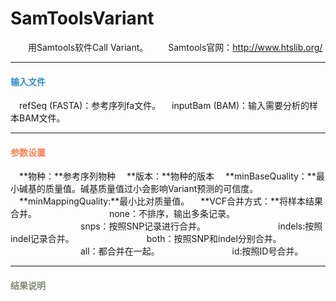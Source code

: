 # SamToolsVariant
　　用Samtools软件Call Variant。
　　Samtools官网：http://www.htslib.org/
***
#### **<i class="fa fa-dot-circle-o" aria-hidden="true" style="color:#3090C7"></i><span style="color:#3090C7"> 输入文件**
　refSeq (FASTA)：参考序列fa文件。
　inputBam (BAM)：输入需要分析的样本BAM文件。

***
#### **<i class="fa fa-cog" aria-hidden="true" style="color:#F88158"></i> <span style="color:#F88158">参数设置**
　**物种：**参考序列物种
　**版本：**物种的版本
　**minBaseQuality：**最小碱基的质量值。碱基质量值过小会影响Variant预测的可信度。
　**minMappingQuality:**最小比对质量值。
　**VCF合并方式：**将样本结果合并。
　　　　　　　　none：不排序，输出多条记录。
　　　　　　　　snps：按照SNP记录进行合并。
　　　　　　　　indels:按照indel记录合并。
　　　　　　　　both：按照SNP和indel分别合并。
　　　　　　　　all：都合并在一起。
　　　　　　　　id:按照ID号合并。

***
#### **<i class="fa fa-file-text" aria-hidden="true" style="color:#848b79"></i><span style="color:#848b79"> 结果说明**
<div style="text-align:center">
<img data-src="1.png" width="600px"  ></img>
</div>
